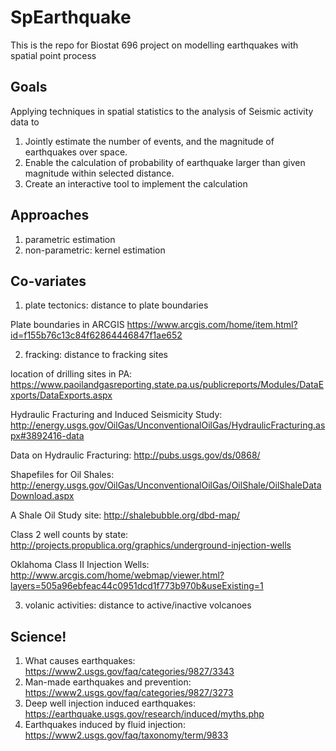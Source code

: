 # SpEarthquake
This is the repo for Biostat 696 project on modelling earthquakes with spatial point process

## Goals

Applying techniques in spatial statistics to the analysis of Seismic activity data to

1. Jointly estimate the number of events, and the magnitude of earthquakes over space.
2. Enable the calculation of probability of earthquake larger than given magnitude within selected distance.
3. Create an interactive tool to implement the calculation

## Approaches

1. parametric estimation
2. non-parametric: kernel estimation

## Co-variates

1. plate tectonics: distance to plate boundaries

 Plate boundaries in ARCGIS https://www.arcgis.com/home/item.html?id=f155b76c13c84f62864446847f1ae652

2. fracking: distance to fracking sites

 location of drilling sites in PA: https://www.paoilandgasreporting.state.pa.us/publicreports/Modules/DataExports/DataExports.aspx

 Hydraulic Fracturing and Induced Seismicity Study: http://energy.usgs.gov/OilGas/UnconventionalOilGas/HydraulicFracturing.aspx#3892416-data

 Data on Hydraulic Fracturing: http://pubs.usgs.gov/ds/0868/

 Shapefiles for Oil Shales: http://energy.usgs.gov/OilGas/UnconventionalOilGas/OilShale/OilShaleDataDownload.aspx

 A Shale Oil Study site: http://shalebubble.org/dbd-map/
 
 Class 2 well counts by state: http://projects.propublica.org/graphics/underground-injection-wells
 
 Oklahoma Class II Injection Wells: http://www.arcgis.com/home/webmap/viewer.html?layers=505a96ebfeac44c0951dcd1f773b970b&useExisting=1

3. volanic activities: distance to active/inactive volcanoes


## Science!

1. What causes earthquakes: https://www2.usgs.gov/faq/categories/9827/3343
2. Man-made earthquakes and prevention: https://www2.usgs.gov/faq/categories/9827/3273
3. Deep well injection induced earthquakes: https://earthquake.usgs.gov/research/induced/myths.php
4. Earthquakes induced by fluid injection: https://www2.usgs.gov/faq/taxonomy/term/9833

